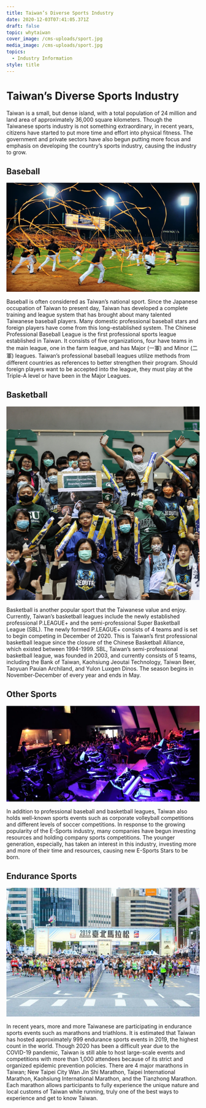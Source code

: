 ```yaml
---
title: Taiwan’s Diverse Sports Industry
date: 2020-12-03T07:41:05.371Z
draft: false
topic: whytaiwan
cover_image: /cms-uploads/sport.jpg
media_image: /cms-uploads/sport.jpg
topics:
  - Industry Information
style: title
---
```

# Taiwan’s Diverse Sports Industry

Taiwan is a small, but dense island, with a total population of 24 million and land area of approximately 36,000 square kilometers. Though the Taiwanese sports industry is not something extraordinary, in recent years, citizens have started to put more time and effort into physical fitness. The government and private sectors have also begun putting more focus and emphasis on developing the country’s sports industry, causing the industry to grow. 

## Baseball

![cpbl](/cms-uploads/cpbl中華職棒.jpg)

Baseball is often considered as Taiwan’s national sport. Since the Japanese occupation of Taiwan to present day, Taiwan has developed a complete training and league system that has brought about many talented Taiwanese baseball players. Many domestic professional baseball stars and foreign players have come from this long-established system. The Chinese Professional Baseball League is the first professional sports league established in Taiwan. It consists of five organizations, four have teams in the main league, one in the farm league, and has Major (一軍) and Minor (二軍) leagues. Taiwan’s professional baseball leagues utilize methods from different countries as references to better strengthen their program. Should foreign players want to be accepted into the league, they must play at the Triple-A level or have been in the Major Leagues. 

## Basketball

![SBL](/cms-uploads/sblgame.jpg)

Basketball is another popular sport that the Taiwanese value and enjoy. Currently, Taiwan’s basketball leagues include the newly established professional P.LEAGUE+ and the semi-professional Super Basketball League (SBL). The newly formed P.LEAGUE+ consists of 4 teams and is set to begin competing in December of 2020. This is Taiwan’s first professional basketball league since the closure of the Chinese Basketball Alliance, which existed between 1994-1999. SBL, Taiwan’s semi-professional basketball league, was founded in 2003, and currently consists of 5 teams, including the Bank of Taiwan, Kaohsiung Jeoutai Technology, Taiwan Beer, Taoyuan Pauian Archiland, and Yulon Luxgen Dinos. The season begins in November-December of every year and ends in May.  

## Other Sports

![TESL](/cms-uploads/tesl電競.jpg)

In addition to professional baseball and basketball leagues, Taiwan also holds well-known sports events such as corporate volleyball competitions and different levels of soccer competitions. In response to the growing popularity of the E-Sports industry, many companies have begun investing resources and holding company sports competitions. The younger generation, especially, has taken an interest in this industry, investing more and more of their time and resources, causing new E-Sports Stars to be born. 

## Endurance Sports

![2019 Taipei Marathon](/cms-uploads/2019台北馬拉松.jpg)

In recent years, more and more Taiwanese are participating in endurance sports events such as marathons and triathlons. It is estimated that Taiwan has hosted approximately 999 endurance sports events in 2019, the highest count in the world. Though 2020 has been a difficult year due to the COVID-19 pandemic, Taiwan is still able to host large-scale events and competitions with more than 1,000 attendees because of its strict and organized epidemic prevention policies. There are 4 major marathons in Taiwan; New Taipei City Wan Jin Shi Marathon, Taipei International Marathon, Kaohsiung International Marathon, and the Tianzhong Marathon. Each marathon allows participants to fully experience the unique nature and local customs of Taiwan while running, truly one of the best ways to experience and get to know Taiwan.